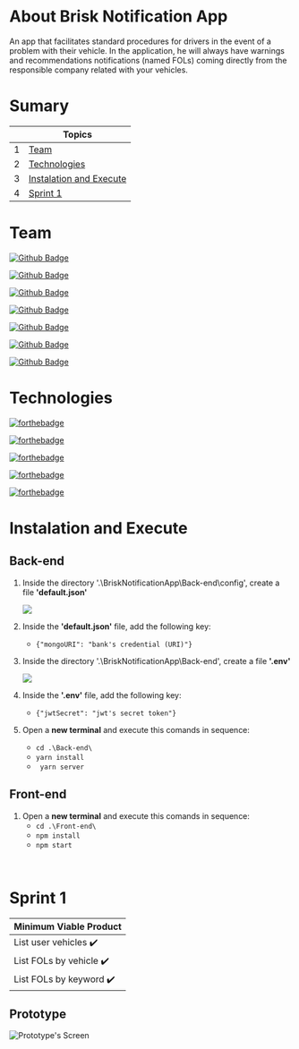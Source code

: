 # About Brisk Notification App
An app that facilitates standard procedures for drivers in the event of a problem with their vehicle. In the application, he will always have warnings and recommendations notifications (named FOLs)  coming directly from the responsible company related with your vehicles.

# Sumary

|  | Topics |
| ---|---- | 
| 1 | <a href="#Team">Team</a>|
| 2 | <a href="#Technologies">Technologies</a>| 
| 3 | <a href="#Instalation-and-Execute">Instalation and Execute| 
| 4 | <a href="#Sprint-1">Sprint 1</a>|

# Team

[![Github Badge](https://img.shields.io/badge/MASTER-Letícia_Santos-100000?style=for-the-badge&logo=github&logoColor=white)](https://github.com/LeticiaSan)

[![Github Badge](https://img.shields.io/badge/PO-Brenno_Richard-100000?style=for-the-badge&logo=github&logoColor=white)](https://github.com/brennorichard)

[![Github Badge](https://img.shields.io/badge/DEV-Edryan_Maciel-100000?style=for-the-badge&logo=github&logoColor=white)](https://github.com/edryan25)

[![Github Badge](https://img.shields.io/badge/DEV-Felipe_Silva-100000?style=for-the-badge&logo=github&logoColor=white)](https://github.comFfelipe-Ssilva)

[![Github Badge](https://img.shields.io/badge/DEV-Gabriel_Teixeira-100000?style=for-the-badge&logo=github&logoColor=white)](https://github.com/Gabrieltg7)

[![Github Badge](https://img.shields.io/badge/DEV-Henrique_Erzinger-100000?style=for-the-badge&logo=github&logoColor=white)](https://github.com/henrique73)

[![Github Badge](https://img.shields.io/badge/DEV-Luiz_Miguel-100000?style=for-the-badge&logo=github&logoColor=white)](https://github.com/Salitop)

# Technologies

[![forthebadge](https://img.shields.io/badge/JavaScript-323330?style=for-the-badge&logo=javascript&logoColor=F7DF1E)](https://www.javascript.com)

[![forthebadge](https://img.shields.io/badge/TypeScript-007ACC?style=for-the-badge&logo=typescript&logoColor=white)](https://www.typescriptlang.org/)

[![forthebadge](https://img.shields.io/badge/Node.js-43853D?style=for-the-badge&logo=node.js&logoColor=white)](https://nodejs.org/en/) 

[![forthebadge](https://img.shields.io/badge/React_Native-20232A?style=for-the-badge&logo=react&logoColor=61DAFB)](https://reactnative.dev/)

[![forthebadge](https://img.shields.io/badge/MongoDB-4EA94B?style=for-the-badge&logo=mongodb&logoColor=white)](https://www.mongodb.com/pt-br)


# Instalation and Execute

## Back-end
1. Inside the directory '.\BriskNotificationApp\Back-end\config', create a file **'default.json'**

    ![](https://media.discordapp.net/attachments/829118904005558292/963870080305881129/unknown.png)

2. Inside the **'default.json'** file, add the following key:
   * ``{"mongoURI": "bank's credential (URI)"}``

3. Inside the directory '.\BriskNotificationApp\Back-end\', create a file **'.env'**

    ![](https://cdn.discordapp.com/attachments/829118904005558292/963874291542290462/unknown.png)

4. Inside the **'.env'** file, add the following key:
    * ``{"jwtSecret": "jwt's secret token"}``

5. Open a **new terminal** and execute this comands in sequence:

    * ``cd .\Back-end\``
    * ``yarn install``
    * `` yarn server``

## Front-end
1. Open a **new terminal** and execute this comands in sequence:
    * ``cd .\Front-end\``
    * ``npm install``   
    * ``npm start``

<br>

# Sprint 1

| Minimum Viable Product  | 
| ----------- | 
| List user vehicles :heavy_check_mark:| 
| List FOLs by vehicle :heavy_check_mark:| 
| List FOLs by keyword :heavy_check_mark:| 

## Prototype

![Prototype's Screen](https://media.discordapp.net/attachments/829118904005558292/963885392204013598/unknown.png?width=1020&height=415)



